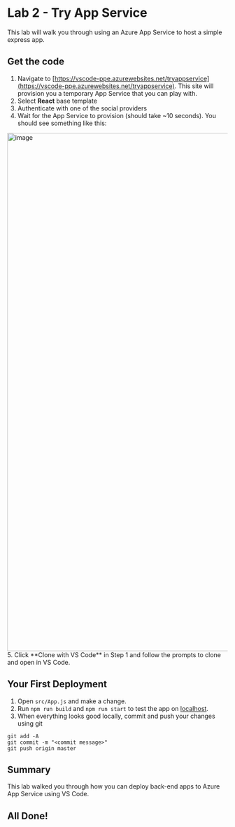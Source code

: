 # Lab 2 - Try App Service

This lab will walk you through using an Azure App Service to host a simple express app. 

## Get the code
1. Navigate to [https://vscode-ppe.azurewebsites.net/tryappservice](https://vscode-ppe.azurewebsites.net/tryappservice).
This site will provision you a temporary App Service that you can play with.
2. Select **React** base template
3. Authenticate with one of the social providers
4. Wait for the App Service to provision (should take ~10 seconds). You should see something like this:
<img width="1186" alt="image" src="https://user-images.githubusercontent.com/820883/46752696-bcc27a00-cc72-11e8-939b-b264cb0f1846.png">
5. Click **Clone with VS Code** in Step 1 and follow the prompts to clone and open in VS Code.

## Your First Deployment
1. Open `src/App.js` and make a change.
2. Run `npm run build` and `npm run start` to test the app on [localhost](https://localhost:3001). 
3. When everything looks good locally, commit and push your changes using git
```
git add -A
git commit -m "<commit message>"
git push origin master
```

## Summary
This lab walked you through how you can deploy back-end apps to Azure App Service using VS Code. 

## All Done!
